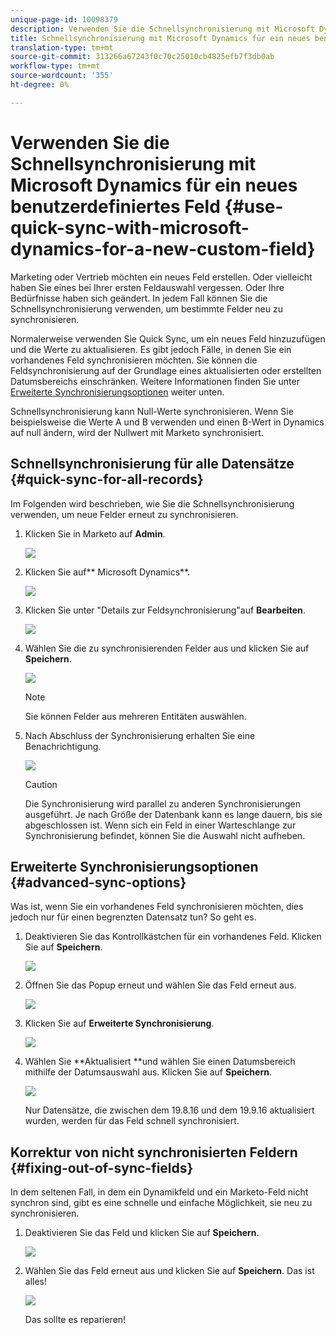 ```yaml
---
unique-page-id: 10098379
description: Verwenden Sie die Schnellsynchronisierung mit Microsoft Dynamics für ein neues benutzerdefiniertes Feld - Marketing Docs - Produktdokumentation
title: Schnellsynchronisierung mit Microsoft Dynamics für ein neues benutzerdefiniertes Feld verwenden
translation-type: tm+mt
source-git-commit: 313266a67243f0c70c25010cb4825efb7f3db0ab
workflow-type: tm+mt
source-wordcount: '355'
ht-degree: 0%

---
```



# Verwenden Sie die Schnellsynchronisierung mit Microsoft Dynamics für ein neues benutzerdefiniertes Feld {#use-quick-sync-with-microsoft-dynamics-for-a-new-custom-field}

Marketing oder Vertrieb möchten ein neues Feld erstellen. Oder vielleicht haben Sie eines bei Ihrer ersten Feldauswahl vergessen. Oder Ihre Bedürfnisse haben sich geändert. In jedem Fall können Sie die Schnellsynchronisierung verwenden, um bestimmte Felder neu zu synchronisieren.

Normalerweise verwenden Sie Quick Sync, um ein neues Feld hinzuzufügen und die Werte zu aktualisieren. Es gibt jedoch Fälle, in denen Sie ein vorhandenes Feld synchronisieren möchten. Sie können die Feldsynchronisierung auf der Grundlage eines aktualisierten oder erstellten Datumsbereichs einschränken. Weitere Informationen finden Sie unter [Erweiterte Synchronisierungsoptionen](#Advanced_Sync_Options) weiter unten.

Schnellsynchronisierung kann Null-Werte synchronisieren. Wenn Sie beispielsweise die Werte A und B verwenden und einen B-Wert in Dynamics auf null ändern, wird der Nullwert mit Marketo synchronisiert.

## Schnellsynchronisierung für alle Datensätze {#quick-sync-for-all-records}

Im Folgenden wird beschrieben, wie Sie die Schnellsynchronisierung verwenden, um neue Felder erneut zu synchronisieren.

1. Klicken Sie in Marketo auf **Admin**.

   ![](assets/image2016-8-19-11-3a14-3a5.png)

1. Klicken Sie auf** Microsoft Dynamics**.

   ![](assets/image2016-8-19-11-3a15-3a8.png)

1. Klicken Sie unter &quot;Details zur Feldsynchronisierung&quot;auf **Bearbeiten**.

   ![](assets/image2016-8-19-11-3a16-3a22.png)

1. Wählen Sie die zu synchronisierenden Felder aus und klicken Sie auf **Speichern**.

   ![](assets/image2016-8-25-15-3a26-3a11.png)

   >[!NOTE]
   >
   >Sie können Felder aus mehreren Entitäten auswählen.

1. Nach Abschluss der Synchronisierung erhalten Sie eine Benachrichtigung.

   ![](assets/field-sync-update-notification.png)

   >[!CAUTION]
   >
   >Die Synchronisierung wird parallel zu anderen Synchronisierungen ausgeführt. Je nach Größe der Datenbank kann es lange dauern, bis sie abgeschlossen ist. Wenn sich ein Feld in einer Warteschlange zur Synchronisierung befindet, können Sie die Auswahl nicht aufheben.

## Erweiterte Synchronisierungsoptionen {#advanced-sync-options}

Was ist, wenn Sie ein vorhandenes Feld synchronisieren möchten, dies jedoch nur für einen begrenzten Datensatz tun? So geht es.

1. Deaktivieren Sie das Kontrollkästchen für ein vorhandenes Feld. Klicken Sie auf **Speichern**.

   ![](assets/image2016-8-25-16-3a16-3a32.png)

1. Öffnen Sie das Popup erneut und wählen Sie das Feld erneut aus.

   ![](assets/select-field-reselect-hand.png)

1. Klicken Sie auf **Erweiterte Synchronisierung**.

   ![](assets/image2016-8-25-15-3a52-3a9.png)

1. Wählen Sie **Aktualisiert **und wählen Sie einen Datumsbereich mithilfe der Datumsauswahl aus. Klicken Sie auf **Speichern**.

   ![](assets/image2016-8-25-16-3a0-3a3.png)

   Nur Datensätze, die zwischen dem 19.8.16 und dem 19.9.16 aktualisiert wurden, werden für das Feld schnell synchronisiert.

## Korrektur von nicht synchronisierten Feldern {#fixing-out-of-sync-fields}

In dem seltenen Fall, in dem ein Dynamikfeld und ein Marketo-Feld nicht synchron sind, gibt es eine schnelle und einfache Möglichkeit, sie neu zu synchronisieren.

1. Deaktivieren Sie das Feld und klicken Sie auf **Speichern**.

   ![](assets/image2016-8-25-16-3a16-3a32-1.png)

1. Wählen Sie das Feld erneut aus und klicken Sie auf **Speichern**. Das ist alles!

   ![](assets/image2016-8-25-16-3a20-3a45.png)

   Das sollte es reparieren!

